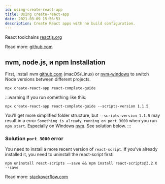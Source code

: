 ```yaml
---
id: using-create-react-app
title: Using create-react-app
date: 2021-03-09 15:56:53
description: Create React apps with no build configuration.
---
```


React toolchains <a href='https://reactjs.org/docs/create-a-new-react-app.html#create-react-app' class='external'>reactjs.org</a>

Read more: <a href='https://github.com/facebook/create-react-app' class='external'>github.com</a>

## nvm, node.js, и npm Installation

First, install nvm <a href='https://github.com/nvm-sh/nvm#installation' class='external'>github.com</a> (macOS/Linux) or [nvm-windows](../../../node/nvm-windows) to switch Node versions between different projects.

```shell
npx create-react-app react-complete-guide
```

:::warning
If you run something like this:

```shell
npx create-react-app react-complete-guide --scripts-version 1.1.5
```

You'll get more simplified folder structure, but `--scripts-version 1.1.5` may result in a error `Something is already running on port 3000` when you run `npm start`. Especially on Windows [nvm](../../../node/nvm-windows). See solution below.
:::

### Solution `port 3000` error

You need to install a more recent version of `react-script`. If you've already installed it, you need to uninstall the react-script first:

```shell
npm uninstall react-scripts --save && npm install react-scripts@3.2.0 --save
```

Read more: <a href='https://stackoverflow.com/questions/59271634/react-npm-start-windows-cannot-find-localhost' class='external'>stackoverflow.com</a>
